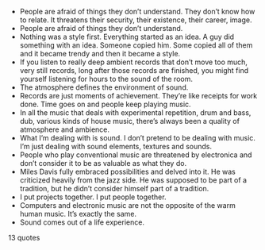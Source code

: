  - People are afraid of things they don’t understand. They don’t know how to relate. It threatens their security, their existence, their career, image.
 - People are afraid of things they don’t understand.
 - Nothing was a style first. Everything started as an idea. A guy did something with an idea. Someone copied him. Some copied all of them and it became trendy and then it became a style.
 - If you listen to really deep ambient records that don’t move too much, very still records, long after those records are finished, you might find yourself listening for hours to the sound of the room.
 - The atmosphere defines the environment of sound.
 - Records are just moments of achievement. They’re like receipts for work done. Time goes on and people keep playing music.
 - In all the music that deals with experimental repetition, drum and bass, dub, various kinds of house music, there’s always been a quality of atmosphere and ambience.
 - What I’m dealing with is sound. I don’t pretend to be dealing with music. I’m just dealing with sound elements, textures and sounds.
 - People who play conventional music are threatened by electronica and don’t consider it to be as valuable as what they do.
 - Miles Davis fully embraced possibilities and delved into it. He was criticized heavily from the jazz side. He was supposed to be part of a tradition, but he didn’t consider himself part of a tradition.
 - I put projects together. I put people together.
 - Computers and electronic music are not the opposite of the warm human music. It’s exactly the same.
 - Sound comes out of a life experience.

13 quotes